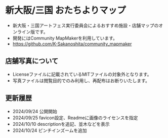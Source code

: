 # 新大阪/三国 おたちよりマップ
* 新大阪・三国アートフェス実行委員会によるおすすめ施設・店舗マップのオンライン版です。
* 開発にはCommunity MapMakerを利用しています。
* https://github.com/K-Sakanoshita/community_mapmaker

## 店舗写真について
* Licenseファイルに記載されているMITファイルの対象外となります。
* 写真ファイルは閲覧目的でのみ利用し、再配布はお断りいたします。

## 更新履歴
* 2024/09/24 公開開始
* 2024/09/25 favicon設定、Readmeに画像のライセンスを指定
* 2024/10/10 descriptionを追記、並木などを表示
* 2024/10/24 ピンチインズームを追加

